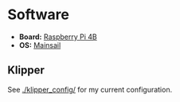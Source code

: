 # Software

- **Board:** [Raspberry Pi 4B](https://www.raspberrypi.com/products/raspberry-pi-4-model-b/)
- **OS:** [Mainsail](https://docs.mainsail.xyz/)

## Klipper

See [./klipper_config/](./klipper_config) for my current configuration.
